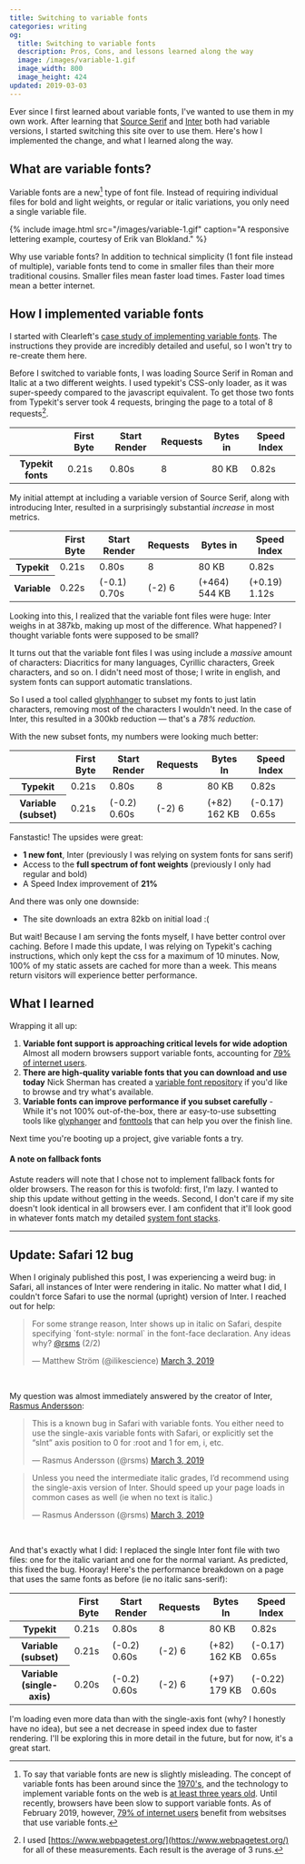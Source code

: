 ```yaml
---
title: Switching to variable fonts
categories: writing
og:
  title: Switching to variable fonts
  description: Pros, Cons, and lessons learned along the way
  image: /images/variable-1.gif
  image_width: 800
  image_height: 424
updated: 2019-03-03
---
```


Ever since I first learned about variable fonts, I've wanted to use them in my own work. After learning that  [Source Serif](https://github.com/adobe-fonts/source-serif-pro) and [Inter](https://rsms.me/inter/) both had variable versions, I started switching this site over to use them. Here's how I implemented the change, and what I learned along the way.

## What are variable fonts?

Variable fonts are a new[^1] type of font file. Instead of requiring individual files for bold and light weights, or regular or italic variations, you only need a single variable file.

{% include image.html src="/images/variable-1.gif" caption="A responsive lettering example, courtesy of Erik van Blokland." %}

Why use variable fonts? In addition to technical simplicity (1 font file instead of multiple), variable fonts tend to come in smaller files than their more traditional cousins. Smaller files mean faster load times. Faster load times mean a better internet.

## How I implemented variable fonts

I started with Clearleft's [case study of implementing variable fonts](https://medium.com/clear-left-thinking/how-to-use-variable-fonts-in-the-real-world-e6d73065a604). The instructions they provide are incredibly detailed and useful, so I won't try to re-create them here.

Before I switched to variable fonts, I was loading Source Serif in Roman and Italic at a two different weights. I used typekit's CSS-only loader, as it was super-speedy compared to the javascript equivalent. To get those two fonts from Typekit's server took 4 requests, bringing the page to a total of 8 requests[^2].

<table class="table--responsive l--mar-top-m l--mar-btm-m">
  <colgroup></colgroup>
  <colgroup span="5"></colgroup>
  <thead>
    <tr>
      <th class="table--header-empty"></th>
      <th class="t--align-right table--group-start">First Byte</th>
      <th class="t--align-right">Start Render</th>
      <th class="t--align-right">Requests</th>
      <th class="t--align-right">Bytes in</th>
      <th class="t--align-right table--group-end">Speed Index</th>
    </tr>
  </thead>
  <tbody>
    <tr>
      <th scope="row">Typekit fonts</th>
      <td data-label="First Byte" class="t--align-right t--numbers-tabular table--group-start">0.21s</td>
      <td data-label="Start Render" class="t--align-right t--numbers-tabular">0.80s</td>
      <td data-label="Requests" class="t--align-right t--numbers-tabular">8</td>
      <td data-label="Bytes In" class="t--align-right t--numbers-tabular">80 KB</td>
      <td data-label="Speed Index" class="t--align-right t--numbers-tabular table--group-end">0.82s</td>
    </tr>
  </tbody>
</table>

My initial attempt at including a variable version of Source Serif, along with introducing Inter, resulted in a surprisingly substantial _increase_ in most metrics.

<table class="table--responsive l--mar-top-m l--mar-btm-m">
  <colgroup></colgroup>
  <colgroup span="5"></colgroup>
  <thead>
    <tr>
      <th class="table--header-empty"></th>
      <th class="t--align-right table--group-start">First Byte</th>
      <th class="t--align-right">Start Render</th>
      <th class="t--align-right">Requests</th>
      <th class="t--align-right">Bytes in</th>
      <th class="t--align-right table--group-end">Speed Index</th>
    </tr>
  </thead>
  <tbody>
    <tr>
      <th scope="row">Typekit</th>
      <td data-label="First Byte" class="t--align-right t--numbers-tabular table--group-start">0.21s</td>
      <td data-label="Start Render" class="t--align-right t--numbers-tabular">0.80s</td>
      <td data-label="Requests" class="t--align-right t--numbers-tabular">8</td>
      <td data-label="Bytes In" class="t--align-right t--numbers-tabular">80 KB</td>
      <td data-label="Speed Index" class="t--align-right t--numbers-tabular table--group-end">0.82s</td>
    </tr>
    <tr>
      <th scope="row">Variable</th>
      <td data-label="First Byte" class="t--align-right t--numbers-tabular table--group-start">0.22s</td>
      <td data-label="Start Render" class="t--align-right t--numbers-tabular">
        <span class="c--green t--size-s">(-0.1)</span> 0.70s</td>
      <td data-label="Requests" class="t--align-right t--numbers-tabular">
        <span class="c--green t--size-s">(-2)</span> 6</td>
      <td data-label="Bytes In" class="t--align-right t--numbers-tabular">
        <span class="c--red t--size-s">(+464)</span> 544 KB</td>
      <td data-label="Speed Index" class="t--align-right t--numbers-tabular table--group-end">
        <span class="c--red t--size-s">(+0.19)</span> 1.12s</td>
    </tr>
  </tbody>
</table>

Looking into this, I realized that the variable font files were huge: Inter weighs in at 387kb, making up most of the difference. What happened? I thought variable fonts were supposed to be small?

It turns out that the variable font files I was using include a _massive_ amount of characters: Diacritics for many languages, Cyrillic characters, Greek characters, and so on. I didn't need most of those; I write in english, and system fonts can support automatic translations.

So I used a tool called [glyphhanger](https://github.com/filamentgroup/glyphhanger) to subset my fonts to just latin characters, removing most of the characters I wouldn't need. In the case of Inter, this resulted in a 300kb reduction — that's a *78% reduction.*

With the new subset fonts, my numbers were looking much better:

<table class="table--responsive l--mar-top-m l--mar-btm-m">
  <colgroup></colgroup>
  <colgroup span="5"></colgroup>
  <thead>
    <tr>
      <th class="table--header-empty"></th>
      <th class="t--align-right table--group-start">First Byte</th>
      <th class="t--align-right">Start Render</th>
      <th class="t--align-right">Requests</th>
      <th class="t--align-right">Bytes In</th>
      <th class="t--align-right table--group-end">Speed Index</th>
    </tr>
  </thead>
  <tbody>
    <tr>
      <th scope="row">Typekit</th>
      <td data-label="First Byte" class="t--align-right t--numbers-tabular table--group-start">0.21s</td>
      <td data-label="Start Render" class="t--align-right t--numbers-tabular">0.80s</td>
      <td data-label="Requests" class="t--align-right t--numbers-tabular">8</td>
      <td data-label="Bytes In" class="t--align-right t--numbers-tabular">80 KB</td>
      <td data-label="Speed Index" class="t--align-right t--numbers-tabular table--group-end">0.82s</td>
    </tr>
    <tr>
      <th scope="row">Variable (subset)</th>
      <td data-label="First Byte" class="t--align-right t--numbers-tabular table--group-start">0.21s</td>
      <td data-label="Start Render" class="t--align-right t--numbers-tabular">
        <span class="c--green t--size-s">(-0.2) </span>0.60s</td>
      <td data-label="Requests" class="t--align-right t--numbers-tabular">
        <span class="c--green  t--size-s">(-2) </span>6</td>
      <td data-label="Bytes In" class="t--align-right t--numbers-tabular">
        <span class="c--red  t--size-s">(+82) </span>162 KB</td>
      <td data-label="Speed Index" class="t--align-right t--numbers-tabular table--group-end">
        <span class="c--green  t--size-s">(-0.17) </span>0.65s</td>
    </tr>
  </tbody>
</table>

Fanstastic! The upsides were great:

- **1 new font**, Inter (previously I was relying on system fonts for sans serif)
- Access to the **full spectrum of font weights** (previously I only had regular and bold)
- A Speed Index improvement of **21%**

And there was only one downside:

- The site downloads an extra 82kb on initial load :(

But wait! Because I am serving the fonts myself, I have better control over caching. Before I made this update, I was relying on Typekit's caching instructions, which only kept the css for a maximum of 10 minutes. Now, 100% of my static assets are cached for more than a week. This means return visitors will experience better performance.

## What I learned

Wrapping it all up:

1. **Variable font support is approaching critical levels for wide adoption** Almost all modern browsers support variable fonts, accounting for [79% of internet users](https://caniuse.com/#search=variable%20fonts).
2. **There are high-quality variable fonts that you can download and use today** Nick Sherman has created a [variable font repository](https://v-fonts.com/) if you'd like to browse and try what's available.
3. **Variable fonts can improve performance if you subset carefully** - While it's not 100% out-of-the-box, there ar easy-to-use subsetting tools like [glyphanger](https://github.com/filamentgroup/glyphhanger) and [fonttools](https://github.com/fonttools/fonttools) that can help you over the finish line.

Next time you're booting up a project, give variable fonts a try.

#### A note on fallback fonts

Astute readers will note that I chose not to implement fallback fonts for older browsers. The reason for this is twofold: first, I'm lazy. I wanted to ship this update without getting in the weeds. Second, I don't care if my site doesn't look identical in all browsers ever. I am confident that it'll look good in whatever fonts match my detailed [system font stacks](https://gist.github.com/don1138/5761014).

---

## Update: Safari 12 bug

When I originaly published this post, I was experiencing a weird bug: in Safari, all instances of Inter were rendering in italic. No matter what I did, I couldn't force Safari to use the normal (upright) version of Inter. I reached out for help:

<blockquote class="twitter-tweet" data-conversation="none" data-dnt="true"><p lang="en" dir="ltr">For some strange reason, Inter shows up in italic on Safari, despite specifying `font-style: normal` in the font-face declaration. Any ideas why? <a href="https://twitter.com/rsms?ref_src=twsrc%5Etfw">@rsms</a> (2/2)</p>&mdash; Matthew Ström (@ilikescience) <a href="https://twitter.com/ilikescience/status/1102259490576052225?ref_src=twsrc%5Etfw">March 3, 2019</a></blockquote> <script async src="https://platform.twitter.com/widgets.js" charset="utf-8"></script><br/>

My question was almost immediately answered by the creator of Inter, [Rasmus Andersson](https://rsms.me/):

<blockquote class="twitter-tweet" data-conversation="none" data-dnt="true"><p lang="en" dir="ltr">This is a known bug in Safari with variable fonts. You either need to use the single-axis variable fonts with Safari, or explicitly set the “slnt” axis position to 0 for :root and 1 for em, i, etc.</p>&mdash; Rasmus Andersson (@rsms) <a href="https://twitter.com/rsms/status/1102265361360052224?ref_src=twsrc%5Etfw">March 3, 2019</a></blockquote> <script async src="https://platform.twitter.com/widgets.js" charset="utf-8"></script>

<blockquote class="twitter-tweet" data-conversation="none" data-dnt="true"><p lang="en" dir="ltr">Unless you need the intermediate italic grades, I’d recommend using the single-axis version of Inter. Should speed up your page loads in common cases as well (ie when no text is italic.)</p>&mdash; Rasmus Andersson (@rsms) <a href="https://twitter.com/rsms/status/1102267548530176000?ref_src=twsrc%5Etfw">March 3, 2019</a></blockquote> <script async src="https://platform.twitter.com/widgets.js" charset="utf-8"></script> <br/>

And that's exactly what I did: I replaced the single Inter font file with two files: one for the italic variant and one for the normal variant. As predicted, this fixed the bug. Hooray! Here's the performance breakdown on a page that uses the same fonts as before (ie no italic sans-serif):

<table class="table--responsive l--mar-top-m l--mar-btm-m">
  <colgroup></colgroup>
  <colgroup span="5"></colgroup>
  <thead>
    <tr>
      <th class="table--header-empty"></th>
      <th class="t--align-right table--group-start">First Byte</th>
      <th class="t--align-right">Start Render</th>
      <th class="t--align-right">Requests</th>
      <th class="t--align-right">Bytes In</th>
      <th class="t--align-right table--group-end">Speed Index</th>
    </tr>
  </thead>
  <tbody>
    <tr>
      <th scope="row">Typekit</th>
      <td data-label="First Byte" class="t--align-right t--numbers-tabular table--group-start">0.21s</td>
      <td data-label="Start Render" class="t--align-right t--numbers-tabular">0.80s</td>
      <td data-label="Requests" class="t--align-right t--numbers-tabular">8</td>
      <td data-label="Bytes In" class="t--align-right t--numbers-tabular">80 KB</td>
      <td data-label="Speed Index" class="t--align-right t--numbers-tabular table--group-end">0.82s</td>
    </tr>
    <tr>
      <th scope="row">Variable (subset)</th>
      <td data-label="First Byte" class="t--align-right t--numbers-tabular table--group-start">0.21s</td>
      <td data-label="Start Render" class="t--align-right t--numbers-tabular">
        <span class="c--green t--size-s">(-0.2) </span>0.60s</td>
      <td data-label="Requests" class="t--align-right t--numbers-tabular">
        <span class="c--green  t--size-s">(-2) </span>6</td>
      <td data-label="Bytes In" class="t--align-right t--numbers-tabular">
        <span class="c--red  t--size-s">(+82) </span>162 KB</td>
      <td data-label="Speed Index" class="t--align-right t--numbers-tabular table--group-end">
        <span class="c--green  t--size-s">(-0.17) </span>0.65s</td>
    </tr>
     <tr>
      <th scope="row">Variable (single-axis)</th>
      <td data-label="First Byte" class="t--align-right t--numbers-tabular table--group-start">0.20s</td>
      <td data-label="Start Render" class="t--align-right t--numbers-tabular">
        <span class="c--green t--size-s">(-0.2) </span>0.60s</td>
      <td data-label="Requests" class="t--align-right t--numbers-tabular">
        <span class="c--green  t--size-s">(-2) </span>6</td>
      <td data-label="Bytes In" class="t--align-right t--numbers-tabular">
        <span class="c--red  t--size-s">(+97) </span>179 KB</td>
      <td data-label="Speed Index" class="t--align-right t--numbers-tabular table--group-end">
        <span class="c--green  t--size-s">(-0.22) </span>0.60s</td>
    </tr>
  </tbody>
</table>

I'm loading even more data than with the single-axis font (why? I honestly have no idea), but see a net decrease in speed index due to faster rendering. I'll be exploring this in more detail in the future, but for now, it's a great start.


[^1]: To say that variable fonts are new is slightly misleading. The concept of variable fonts has been around since the [1970's](https://eyeondesign.aiga.org/parametric-and-variable-typeface-systems-shape-shifters-for-letterforms/), and the technology to implement variable fonts on the web is [at least three years old](https://medium.com/variable-fonts/https-medium-com-tiro-introducing-opentype-variable-fonts-12ba6cd2369). Until recently, browsers have been slow to support variable fonts. As of February 2019, however, [79% of internet users](https://caniuse.com/#search=variable%20fonts) benefit from websitses that use variable fonts.

[^2]: I used [https://www.webpagetest.org/](https://www.webpagetest.org/) for all of these measurements. Each result is the average of 3 runs.